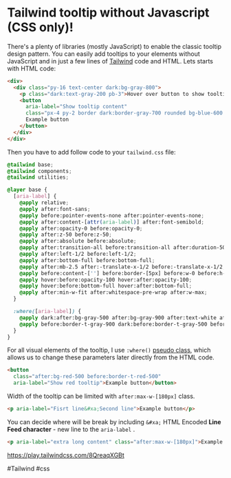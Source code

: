 # Tailwind tooltip without Javascript (CSS only)!

There's a plenty of libraries (mostly JavaScript) to enable the classic tooltip design pattern. You can easily add tooltips
to your elements without JavaScript and in just a few lines of [Tailwind](https://tailwindcss.com/) code and HTML.
Lets starts with HTML code:

```html
<div>
  <div class="py-16 text-center dark:bg-gray-800">
    <p class="dark:text-gray-200 pb-3">Hover over button to show tooltip</p>
    <button
      aria-label="Show tooltip content"
      class="px-4 py-2 border dark:border-gray-700 rounded bg-blue-600 text-white font-semibold text-sm shadow">
      Example button
    </button>
  </div>
</div>
```

Then you have to add follow code to your `tailwind.css` file:

```css
@tailwind base;
@tailwind components;
@tailwind utilities;

@layer base {
  [aria-label] {
    @apply relative;
    @apply after:font-sans;
    @apply before:pointer-events-none after:pointer-events-none;
    @apply after:content-[attr(aria-label)] after:font-semibold;
    @apply after:opacity-0 before:opacity-0;
    @apply after:z-50 before:z-50;
    @apply after:absolute before:absolute;
    @apply after:transition-all before:transition-all after:duration-500 before:duration-500;
    @apply after:left-1/2 before:left-1/2;
    @apply after:bottom-full before:bottom-full;
    @apply after:mb-2.5 after:-translate-x-1/2 before:-translate-x-1/2;
    @apply before:content-[''] before:border-[5px] before:w-0 before:h-0;
    @apply hover:before:opacity-100 hover:after:opacity-100;
    @apply hover:before:bottom-full hover:after:bottom-full;
    @apply after:min-w-fit after:whitespace-pre-wrap after:w-max;
  }

  :where([aria-label]) {
    @apply dark:after:bg-gray-500 after:bg-gray-900 after:text-white after:text-sm after:rounded after:py-1 after:px-2;
    @apply before:border-t-gray-900 dark:before:border-t-gray-500 before:border-transparent after:text-center;
  }
}
```

For all visual elements of the tooltip, I use `:where()` [pseudo class](https://developer.mozilla.org/en-US/docs/Web/CSS/:where), which allows us to change 
these parameters later directly from the HTML code.

```html
<button
  class="after:bg-red-500 before:border-t-red-500"
  aria-label="Show red tooltip">Example button</button>
```

Width of the tooltip can be limited with `after:max-w-[180px]` class.

```html
<p aria-label="Fisrt line&#xa;Second line">Example button</p>
```

You can decide where will be break by including `&#xa;` HTML Encoded **Line Feed character** -
new line to the `aria-label` .

```html
<p aria-label="extra long content" class="after:max-w-[180px]">Example button</p>
```

https://play.tailwindcss.com/8QreaqXGBt

#Tailwind #css